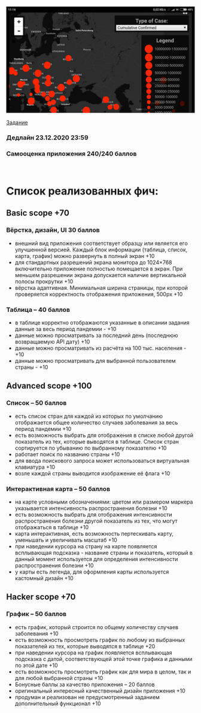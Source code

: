 ![img](./README_FILES/1.jpg)

[Задание](https://github.com/rolling-scopes-school/tasks/blob/master/tasks/covid-dashboard.md)

### Дедлайн 23.12.2020 23:59

### Самооценка приложения 240/240 баллов

<br>

# Список реализованных фич:

## Basic scope +70

### Вёрстка, дизайн, UI 30 баллов

- внешний вид приложения соответствует образцу или является его улучшенной версией. Каждый блок информации (таблица, список, карта, график) можно развернуть в полный экран +10
- для стандартных разрешений экрана монитора до 1024×768 включительно приложение полностью помещается в экран. При меньшем разрешении экрана допускается наличие вертикальной полосы прокрутки +10
- вёрстка адаптивная. Минимальная ширина страницы, при которой проверяется корректность отображения приложения, 500рх +10

### Таблица – 40 баллов

- в таблице корректно отображаются указанные в описании задания данные за весь период пандемии - +10
- данные можно просматривать за последний день (последнюю возвращаемую API дату) +10
- данные можно просматривать из расчёта на 100 тыс. населения - +10
- данные можно просматривать для выбранной пользователем страны - +10

## Advanced scope +100

### Список – 50 баллов
- есть список стран для каждой из которых по умолчанию отображается общее количество случаев заболевания за весь период пандемии +10
- есть возможность выбрать для отображения в списке любой другой показатель из тех, которые выводятся в таблице. Список стран сортируется по убыванию по выбранному показателю +10
- работает поиск по названию страны +10
- для ввода поискового запроса может использоваться виртуальная клавиатура +10
- возле каждой страны выводится изображение её флага +10

### Интерактивная карта – 50 баллов
- на карте условными обозначениями: цветом или размером маркера указывается интенсивность распространения болезни +10
- есть возможность выбрать для отображения интенсивности распространения болезни другой показатель из тех, что могут отображаться в таблице +10
- карта интерактивная, есть возможность пертескивать карту, уменьшать и увеличивать масштаб +10
- при наведении курсора на страну на карте появляется всплывающая подсказка - название страны и показатель, который в данный момент используется для определения интенсивности распространения болезни +10
- у карты есть легенда, для оформления карты используется кастомный дизайн +10

## Hacker scope +70

### График – 50 баллов
- есть график, который строится по общему количеству случаев заболевания +10
- есть возможность просмотреть график по любому из выбранных показателей из тех, которые выводятся в таблице +20
- при наведении курсора на график появляется всплывающая подсказка с датой, соответствующей этой точке графика и данными по этой дате +10
- есть возможность просмотреть график как для мира в целом, так и для любой выбранной страны +10
- Бонусные баллы за качество приложения – 20 баллов
- оригинальный интересный качественный дизайн приложения +10
- продуман и реализован не предусмотренный заданием дополнительный функционал +10
